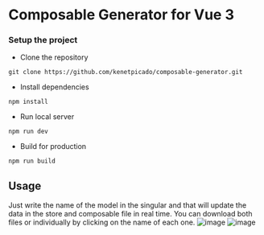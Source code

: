 # Composable Generator for Vue 3

### Setup the project

- Clone the repository
```shell
git clone https://github.com/kenetpicado/composable-generator.git
```

- Install dependencies

```shell
npm install
```

- Run local server
```
npm run dev
```

- Build for production
```
npm run build
```

## Usage
Just write the name of the model in the singular and that will update the data in the store and composable file in real time.
You can download both files or individually by clicking on the name of each one.
![image](https://user-images.githubusercontent.com/83382624/231318833-5e50be82-7c31-4748-8db7-9d8ddc7786cb.png)
![image](https://user-images.githubusercontent.com/83382624/231318741-289a18d8-999a-4630-bb62-07d7f53bf041.png)

